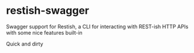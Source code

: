 # restish-swagger
Swagger support for Restish, a CLI for interacting with REST-ish HTTP APIs with some nice features built-in

Quick and dirty